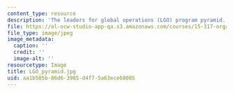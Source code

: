 ```yaml
---
content_type: resource
description: 'The leaders for global operations (LGO) program pyramid. '
file: https://ol-ocw-studio-app-qa.s3.amazonaws.com/courses/15-317-organizational-leadership-and-change-summer-2009/aa1b585b86d63985d4f75a63ece68085_LGO_pyramid.jpg
file_type: image/jpeg
image_metadata:
  caption: ''
  credit: ''
  image-alt: ''
resourcetype: Image
title: LGO_pyramid.jpg
uid: aa1b585b-86d6-3985-d4f7-5a63ece68085
---
```

